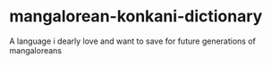 # mangalorean-konkani-dictionary
A language i dearly love and want to save for future generations of mangaloreans
